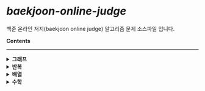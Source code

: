 # *baekjoon-online-judge*

백준 온라인 저지(baekjoon online judge) 알고리즘 문제 소스파일 입니다.

<b>Contents</b>

<hr>
<details>
	<summary><b>그래프</b></summary>
    <ul>
        <li><a href="https://github.com/sjsage522/baekjoon-online-judge/blob/master/source/그래프/graph_1012.c">유기농 배추</a></li>
        <li><a href="https://github.com/sjsage522/baekjoon-online-judge/blob/master/source/그래프/graph_1260.c">DFS와 BFS</a></li>
        <li><a href="https://github.com/sjsage522/baekjoon-online-judge/blob/master/source/그래프/graph_1697.c">숨바꼭질</a></li>
        <li><a href="https://github.com/sjsage522/baekjoon-online-judge/blob/master/source/그래프/graph_2178.c">미로 탐색</a></li>
        <li><a href="https://github.com/sjsage522/baekjoon-online-judge/blob/master/source/그래프/graph_2468.c">안전 영역</a></li>
        <li><a href="https://github.com/sjsage522/baekjoon-online-judge/blob/master/source/그래프/graph_2583.c">영역 구하기</a></li>
        <li><a href="https://github.com/sjsage522/baekjoon-online-judge/blob/master/source/그래프/graph_2667.c">단지번호붙이기</a></li>
        <li><a href="https://github.com/sjsage522/baekjoon-online-judge/blob/master/source/그래프/graph_6603.c">로또</a></li>
    </ul>
</details>


<details>
    <summary><b>반복</b></summary>
    <ul>
        <li><a href="https://github.com/sjsage522/baekjoon-online-judge/blob/master/source/반복/for_2438.c">별 찍기-1</a></li>
    </ul>
</details>

<details>
    <summary><b>배열</b></summary>
    <ul>
        <li><a href="https://github.com/sjsage522/baekjoon-online-judge/blob/master/source/배열/array_1159.c">농구 경기</a></li>
    </ul>
</details>

<details>
    <summary><b>수학</b></summary>
    <ul>
        <li><a href="https://github.com/sjsage522/baekjoon-online-judge/blob/master/source/수학/math_1000.c">A+B</a></li>
    </ul>
</details>

